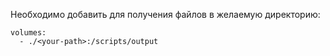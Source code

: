 Необходимо добавить для получения файлов в желаемую директорию:  
```
volumes:
  - ./<your-path>:/scripts/output
```
